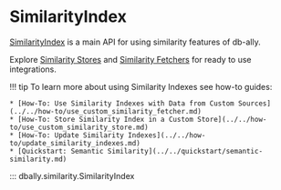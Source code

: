 # SimilarityIndex

[SimilarityIndex](../../concepts/similarity_indexes.md) is a main API for using similarity features of db-ally.

Explore [Similarity Stores](./similarity_store/index.md) and [Similarity Fetchers](./similarity_fetcher/index.md) for ready to use integrations.

!!! tip
    To learn more about using Similarity Indexes see how-to guides:

    * [How-To: Use Similarity Indexes with Data from Custom Sources](../../how-to/use_custom_similarity_fetcher.md)
    * [How-To: Store Similarity Index in a Custom Store](../../how-to/use_custom_similarity_store.md)
    * [How-To: Update Similarity Indexes](../../how-to/update_similarity_indexes.md)
    * [Quickstart: Semantic Similarity](../../quickstart/semantic-similarity.md)

::: dbally.similarity.SimilarityIndex
